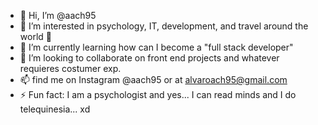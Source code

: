 - 👋 Hi, I’m @aach95
- 👀 I’m interested in psychology, IT, development, and travel around the world 🚀
- 🌱 I’m currently learning how can I become a "full stack developer"
- 💞️ I’m looking to collaborate on front end projects and whatever requieres costumer exp. 
- 📫 find me on Instagram @aach95 or at alvaroach95@gmail.com
- ⚡ Fun fact: I am a psychologist and yes... I can read minds and I do telequinesia... xd

<!---
aach95/aach95 is a ✨ special ✨ repository because its `README.md` (this file) appears on your GitHub profile.
You can click the Preview link to take a look at your changes.
--->
